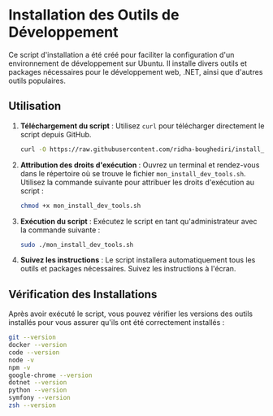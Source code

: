 # Installation des Outils de Développement

Ce script d'installation a été créé pour faciliter la configuration d'un environnement de développement sur Ubuntu. Il installe divers outils et packages nécessaires pour le développement web, .NET, ainsi que d'autres outils populaires.

## Utilisation

1. **Téléchargement du script** : Utilisez `curl` pour télécharger directement le script depuis GitHub.

    ```bash
    curl -O https://raw.githubusercontent.com/ridha-boughediri/install_dev_tools/main/mon_install_dev_tools.sh
    ```

2. **Attribution des droits d'exécution** : Ouvrez un terminal et rendez-vous dans le répertoire où se trouve le fichier `mon_install_dev_tools.sh`. Utilisez la commande suivante pour attribuer les droits d'exécution au script :

    ```bash
    chmod +x mon_install_dev_tools.sh
    ```

3. **Exécution du script** : Exécutez le script en tant qu'administrateur avec la commande suivante :

    ```bash
    sudo ./mon_install_dev_tools.sh
    ```

4. **Suivez les instructions** : Le script installera automatiquement tous les outils et packages nécessaires. Suivez les instructions à l'écran.

## Vérification des Installations

Après avoir exécuté le script, vous pouvez vérifier les versions des outils installés pour vous assurer qu'ils ont été correctement installés :

```bash
git --version
docker --version
code --version
node -v
npm -v
google-chrome --version
dotnet --version
python --version
symfony --version
zsh --version
